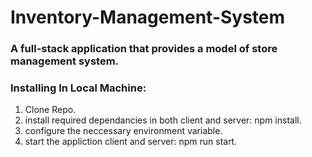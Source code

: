 # Inventory-Management-System
### A full-stack application that provides a model of store management system.



### Installing In Local Machine:
1. Clone Repo.
2. install required dependancies in both client and server: npm install.
3. configure the neccessary environment variable.
4. start the appliction client and server: npm run start.


